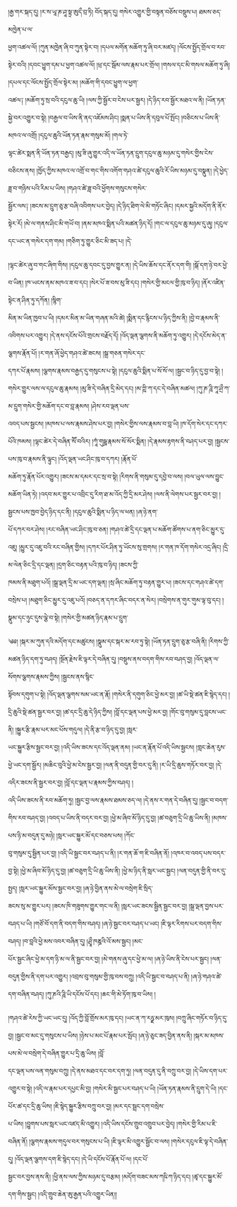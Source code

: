 ﻿  
།རྒྱ་གར་སྐད་དུ། །ར་ས་ཡཱ་ཎ་ཤཱ་སྟྲ་ཨུདྀ་བྲ་ཏི། བོད་སྐད་དུ། གསེར་འགྱུར་གྱི་བསྟན་བཅོས་བསྡུས་པ། ཐམས་ཅད་མཁྱེན་པ་ལ་  
ཕྱག་འཚལ་ལོ། །ཀུན་མཁྱེན་ཞི་བ་ཀུན་སྟེར་བ། །དཔལ་མགོན་མཆོག་ཏུ་ཞི་བར་མཛད། །ལོངས་སྤྱོད་གྲོལ་བ་རབ་སྟེར་བའི། །དབང་ཕྱུག་དམ་པ་ཕྱག་འཚལ་ལོ། །ཕྲ་དང་སྦོམ་ལས་རྣམ་པར་གྲོལ། །གསལ་དང་མི་གསལ་མཆོག་ཏུ་ཞི། །དཔལ་དང་ལོངས་སྤྱོད་གྲོལ་སྟེར་མ། །མཆོག་གི་དབང་ཕྱུག་ལ་ཕྱག་  
འཚལ༑ །མཆོག་ཏུ་སྲ་བའི་དངུལ་ཆུ་ཡི། །ལས་ཀྱི་སྦྱོར་བ་ངེས་པར་སྦྱར། །དེ་ཉིད་རབ་སྦྱོར་མཐའ་ལ་ནི། །ཡོན་ཏན་སྐྱེ་བར་འགྱུར་བ་སྟེ། །བརྒྱལ་བ་ཡིས་ནི་ནད་འཇོམས་ཤིང། །སྨན་པ་ཡིས་ནི་དབུལ་པོ་སྤོང། །བཅིངས་པ་ཡིས་ནི་མཁའ་ལ་འགྲོ། །དངུལ་ཆུའི་ཡོན་ཏན་རྣམ་གསུམ་མོ། །གལ་ཏེ་  
ལྷང་ཚེར་སྨན་ནི་ཡོན་ཏན་བརྒྱད། །མུ་ཟི་ཞུ་གྱུར་འདི་ལ་ཡོན་ཏན་དྲུག་དངུལ་ཆུ་མཉམ་དུ་གསེར་གྱིས་ངེས་བཅིངས་ནས། །ཁྱོད་ཀྱིས་མཁའ་ལ་འགྲོ་བ་གང་གིས་འགོག་གཤའ་ཚེ་དངུལ་ཆུའི་རོ་ཡིས་མཉམ་དུ་བསྣུན། །དེ་ཕྱེད་ཟླ་བ་གཉིས་པའི་རིམ་པ་ཡིས། །གཤའ་ཚེ་ཟླ་བའི་ཕྱོགས་གསུངས་གསེར་  
སྦྱོར་ལས༑ །ཟངས་མ་དྲུག་ཅུ་རྩ་བཞི་འབིགས་པར་བྱེད། །དེ་ཉིད་ཐིག་ལེ་མི་གཏོང་ཞིང། །དམར་སྐྱའི་མདོག་ནི་ནོར་སྟེར་རོ། །མེ་ལ་གནས་ཤིང་མི་གཡོ་བ། །ནམ་མཁའ་སྨིན་པའི་མཚན་ཉིད་དོ། །གང་ལ་དངུལ་ཆུ་མཉམ་དུ་ཞུ། །དངུལ་དང་ཡང་ན་གསེར་དག་གམ། །གཅིག་ཏུ་གྱུར་ཅིང་མི་ཟད་པ། །དེ་  
  
།ལྷང་ཚེར་ཞུ་བ་གང་ཞིག་གིས། །དངུལ་ཆུ་དབང་དུ་བྱས་གྱུར་ན། །དེ་ཡིས་ཆོས་དང་ནོར་དག་གི། །སྒོ་དག་ཉེ་བར་ཕྱེ་བ་ཡིན། །ཁ་ཡངས་ནམ་མཁའ་ཟ་བ་དང། །སེར་པོ་ཟ་བས་མུ་ཟི་དང། །གསེར་གྱི་མངལ་གྱི་ཁུ་བ་ཉིད། །ནོར་འཛིན་སྟེང་ན་ཤིན་ཏུ་དཀོན། །སྙིག་  
མིན་མ་ཡིན་ཁྱབ་པ་ཡི། །དམར་མིན་མ་ཡིན་གཞན་མའི་ཚེ། །སྨིན་དང་རྙིངས་པ་ཉིད་ཀྱིས་ནི། །བྱེ་བ་རྣམས་ནི་འབིགས་པར་འགྱུར། །དེ་ནས་དངོས་པོའི་གྲངས་བརྗོད་དོ། །འོད་ལྡན་ལྕགས་ནི་མཆོག་ཏུ་འགྱུར། །དེ་དངོས་མེད་ན་ལྕགས་རྣོན་པོ། །ར་གན་ཞོ་ཕྱེད་གཤའ་ཚེ་ཟངས། །སྒྲ་གཅན་གསེར་དང་  
དཀར་པོ་རྣམས། །ལྕགས་རྣམས་བརྒྱད་དུ་གསུངས་པ་སྟེ། །དངུལ་ཆུའི་སྨིན་པ་སོ་སོ་ལ། །སྦྱང་བ་ཉིད་དུ་བྱ་བ་སྟེ། །གསེར་གྱུར་ལས་ལ་དངུལ་ཆུ་རྣམས། །མུ་ཟི་དེ་བཞིན་དྲི་མེད་དང། །མ་ཀྵི་ཀ་དང་དེ་བཞིན་མཚལ། །ཀུ་ཎ་ཌཱི་ཀཱ་ཤྲྀ་ཀ་མ་དྲུག་གསེར་གྱི་མཆོག་དང་བ་བླ་རྣམས། །ཤེས་རབ་ལྡན་པས་  
འབད་པས་སྦྱངས། །མཁས་པ་ལས་རྣམས་ཤེས་པར་བྱ། །གསེར་གྱིས་ལས་རྣམས་བ་བླ་ཡི། །ཁ་དོག་སེར་དང་དཀར་པོའི་ཁམས། །ལྷང་ཚེར་དེ་བཞིན་སཽ་བའིར། །ཀཱཾ་གུཥྛ་རྣམས་སོ་སོར་སྨིན། །དེ་རྣམས་རྟགས་ནི་བཤད་པར་བྱ། །སྦྱངས་པས་ཁུ་བ་རྣམས་ནི་ལྟུང། །འོད་ལྡན་ཡང་ཤིང་ཁུ་བ་དཀར། །རྣོན་པོ་  
མཆོག་ཏུ་རྣོན་པོར་འགྱུར། །ཟངས་མ་དམར་དང་སྲ་བ་སྟེ། །རིགས་ནི་གསུམ་དུ་དབྱེ་བ་ལས། །བལ་ཡུལ་ལས་བྱུང་མཆོག་ཡིན་ཏེ། །འདབ་མར་གྱུར་པ་འབྲིང་དུ་རིག་ཐ་མ་འོད་ཀྱི་དྲི་མར་ཤེས། །ལས་ནི་ལེགས་པར་སྦྱར་བར་བྱ། །སྦྱངས་པས་ཁྱབ་བྱེད་ཉིད་དང་ནི། །དངུལ་ཆུའི་སྨིན་པ་ཉིད་ལ་ཕན། །ཞ་ཉེ་ནག་  
པོ་དཀར་བར་ཤེས། །རང་བཞིན་ཡང་ཤིང་ཁུ་བ་ཅན། །གཤའ་ཚེ་དྲི་དང་ལྡན་པ་མཆོག་ཚོགས་པ་ནག་ཅིང་མྱུར་དུ་འཇུ། །མྱུར་དུ་འཇུ་བའི་རང་བཞིན་གྱིས། །དཀར་པོར་ཤིན་ཏུ་ཡོངས་སུ་གྲགས། །ར་གན་ཁ་དོག་གསེར་འདྲ་ཞིང། །དྲི་མ་ལེན་ཅིང་དྲི་དང་ལྡན། །དྲག་ཅིང་བརྟན་པའི་ཁུ་བ་ཉིད། །ཟངས་ཀྱི་  
ཁམས་ནི་མཐུག་པའོ། །སྒྲ་ལྡན་དྲི་མ་ཡང་དག་ལྡན། །སྲ་ཞིང་མཆོག་ཏུ་བརྟན་གྱུར་པ། །ཟངས་དང་གཤའ་ཚེ་དག་བསྲེས་པ། །མཐུག་ཅིང་མྱུར་དུ་འཇུ་པའོ། །བཅད་ན་དཀར་ཞིང་བདར་ན་སེར། །བསྲེགས་ན་གུར་གུམ་ལྟ་བུ་དང། །སྣུམ་དང་ཉུང་དུས་ལྕེ་བ་སྟེ། །གསེར་གྱི་མཚན་ཉིད་རྣམ་པ་དྲུག་  
  
༄༅། །སྐར་མ་ཀུན་དའི་མདོག་དང་མཚུངས། །སྣུམ་དང་སྐར་མ་རབ་ཏུ་སྟེ། །ཡོན་ཏན་དྲུག་ཅུ་རྩ་བཞི་ནི། །རིགས་ཀྱི་མཚན་ཉིད་དག་ཏུ་བཤད། །སྔོན་རྗེས་ཇི་ལྟར་དེ་བཞིན་དུ། །བསྡུས་ནས་བདག་གིས་རབ་བཤད་བྱ། །འོད་ལྡན་ལ་སོགས་ལྕགས་རྣམས་ཀྱིས། །སྦྱངས་ནས་སྙིང་  
སྟོབས་དགུག་པ་སྟེ། །འོད་ལྡན་ལྕགས་སམ་ཡང་ན་རྣོ། །གསེར་ནི་དགུག་ཅིང་ཕྱེ་མར་བྱ། །ཚ་ཡི་སྡེ་ཚན་ཇི་སྙེད་དང། །དྲི་ཆུའི་སྡེ་ཚན་སྦྱར་བར་བྱ། །ཚ་དང་དྲི་ཆུ་དེ་ཉིད་ཀྱིས། །བློ་དང་ལྡན་པས་ཕྱེ་མར་བྱ། །གོང་བུ་གསུམ་དུ་བླངས་ཡང་ནི། །སྐྱུར་རྩི་རྣམ་པར་མང་པོས་གདུལ། །དེ་ནི་རྩ་བ་ཉིད་དུ་བྱ། །སླར་  
ཡང་སྐྱུར་རྩིས་སྦྱང་བར་བྱ། །འདི་ཡིས་ཟངས་དང་འོད་ལྡན་ནམ། །ཡང་ན་རྣོན་པོ་འདི་ཡིས་སྦྱངས། །གླང་ཆེན་རུས་ཕྱེ་ཡང་དག་སྦྱོར། །མཆིང་བུའི་ཕྱེ་མ་ངེས་སྦྱར་བྱ། །ལན་ནི་བདུན་གྱི་བར་དུ་ནི། །ར་ཡི་དྲི་ཆུས་གཏོར་བར་བྱ། །དེ་འདིར་ཟངས་ནི་སྦྱར་བར་བྱ། །བློ་དང་ལྡན་པ་རྣམས་ཀྱིས་བཤད། །  
འདི་ཡིས་ཟངས་ནི་རབ་མཆོག་ཏུ། །སྦྱང་བྱ་ལས་རྣམས་ཐམས་ཅད་ལ། །དེ་ནས་ར་གན་དེ་བཞིན་དུ། །སྦྱང་བ་བདག་གིས་རབ་བཤད་བྱ། །འབད་པ་ཡིས་ནི་བདར་བར་བྱ། །ཕྱེ་མ་ཞིབ་མོ་ཉིད་དུ་བྱ། །ཚ་བཅུག་དྲི་ཡི་ཆུ་ཡིས་ནི། །མཁས་པས་ཉི་མ་བདུན་དུ་མཉེ། །སླར་ཡང་སྐྱུར་མོ་དང་བཅས་པས། །ཀོང་  
བུ་གསུམ་དུ་སྦྱིན་པར་བྱ། །འདི་ཡི་སྦྱང་བར་བཤད་པ་ནི། །ར་གན་ཆོ་ག་ཇི་བཞིན་ནོ། །འཁར་བ་འབད་པས་བདར་བྱ་སྟེ། །ཕྱེ་མ་ཞིབ་མོ་ཉིད་དུ་བྱ། །ཚ་བཅུག་དྲི་ཡི་ཆུ་ཡིས་ནི། །ཕྱེ་མ་ཉིད་ནི་སླར་ཡང་སྦྱང། །ལན་བདུན་གྱི་ནི་བར་དུ་སྤྱད། །སླར་ཡང་སྐྱུར་མོས་སྦྱང་བར་བྱ། །ཞ་ཉེ་བྱིན་ནས་མེ་ལ་བསྲེག་ཇི་སྲིད་  
ཟངས་སུ་མ་གྱུར་པར། །ཟངས་ཁི་གཟུགས་གྱུར་གང་ལ་ནི། །སླར་ཡང་ཟངས་སྦྱིན་སྦྱང་བར་བྱ། །སྒྲ་ལྡན་བྱས་པར་བཤད་པ་ཡི། །གཙོ་བོ་དག་ནི་བདག་གིས་བཤད། །ཞ་ཉེ་སྦྱང་བར་བཤད་པ་ཡང། །ཇི་ལྟར་རིགས་པར་བདག་གིས་བཤད། །བ་བླའི་ཕྱེ་མས་འབར་བཞིན་དུ། །ཤྲཱྀ་ཁཎྜའི་འོ་མས་སྦྱང། །མང་  
པོར་སྦྱང་ཞིང་ཕྱེ་མ་དག་ཉི་མ་ལ་ནི་སྦྱང་བར་བྱ། །མེ་གནས་ཞུ་དང་ཕྱེ་མ་ལ། །ཞ་ཉེ་ཡིས་ནི་ངེས་པར་སྦྱང། །ལན་བདུན་གྱིས་ནི་དག་པར་འགྱུར། །འབྲས་བུ་གསུམ་གྱི་ཁུ་བས་བཀྲུ། །འདི་ཡི་སྦྱང་བ་བཤད་པ་ནི། །ཞ་ཉེ་གཤའ་ཚེ་དག་བཞིན་བཤད། །ཀུ་ཎའི་ཌཱི་ཡི་དངོས་པོ་དང། །ཆང་གི་མེ་ཏོག་ཁུ་བ་ཡིས། །  
  
།གཤའ་ཚེ་རེས་ཀྱི་ཡང་ཡང་དུ། །འོད་ཀྱི་བློ་གྲོས་མར་ཁུ་དང། །ཡང་ན་ཀ་རཉྫ་མར་ཁུས། །བཀྲུ་ཞིང་གཏོར་བ་ཉིད་དུ་བྱ། །སྦྱང་བ་མང་དུ་གསུངས་པ་ཡིས། །ཉེས་པ་མང་པོ་རྣམ་པར་སྤོང། །ཞ་ཉེ་ཅུང་ཟད་བྱིན་ནས་ནི། །སྐར་མ་མཁས་པས་མེ་ལ་བསྲེག་དེ་བཞིན་གྱུར་པ་དྲི་ཆུ་ཡིས། །བློ་  
དང་ལྡན་པས་ལན་གསུམ་བཀྲུ། །དེ་ནས་མཐའ་དང་བར་དག་ཏུ། །ལན་བདུན་དུ་ནི་བཀྲུ་བར་བྱ། །དེ་ཡིས་དག་པར་འགྱུར་བ་སྟེ། །འདི་ལ་རྣམ་པར་དཔྱང་མི་བྱ། །གསེར་མི་སྦྱང་པར་བཤད་པ་ཡི། །ཡོན་ཏན་རྣམས་ནི་དྲུག་དེ་ཡི། །དང་པོར་ཚ་དང་དྲི་ཆུ་ཡིས། །ཇི་སྙེད་སྐྱུར་རྩིས་བཀྲུ་བར་བྱ། །མར་དང་སྦྲང་དག་བསྲེས་  
པ་ཡིས། །བྱུགས་པས་སླར་ཡང་འཛད་མི་འགྱུར། །འདི་ཡིས་དངོས་གྲུབ་འགྲུབ་པར་བྱེད། །གསེར་གྱི་རིམ་པ་ཇི་བཞིན་ནོ། །ལྕགས་རྣམས་གདུལ་བར་གསུངས་པ་ཡི། །ཇི་ལྟར་མི་འགྱུར་སྦྱོང་བ་ལས། །གསེར་དངུལ་ཇི་ལྟ་དེ་བཞིན་དུ། །འོད་ལྡན་ལྕགས་དག་ཇི་སྙེད་དང། །དེ་ཡི་དངོས་པོ་རྣོན་པོ་ལ། །དང་པོ་  
སྦྱང་བར་བྱས་ནས་ནི། །ཕྱི་ནས་ལས་ཀྱིས་མཉམ་དུ་བརྩམ། །མདོག་བཟང་མས་ཀཥི་ཀ་ཉིད་དང། །ཚྭ་དང་སྐྱུར་མོ་དག་གིས་སྦྱང། །འདི་གྲུབ་ཆེན་ཨུ་རྒྱན་པའི་འགྱུར་ཡིན།།  
  
  
